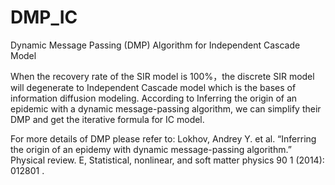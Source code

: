 # DMP_IC
Dynamic Message Passing (DMP) Algorithm for Independent Cascade Model

When the recovery rate of the SIR model is 100%，the discrete SIR model will degenerate to Independent Cascade model which is the bases of information diffusion modeling. According to Inferring the origin of an epidemic with a dynamic message-passing algorithm, we can simplify their DMP and get the iterative formula for IC model.

For more details of DMP please refer to:
Lokhov, Andrey Y. et al. “Inferring the origin of an epidemy with dynamic message-passing algorithm.” Physical review. E, Statistical, nonlinear, and soft matter physics 90 1 (2014): 012801 .
